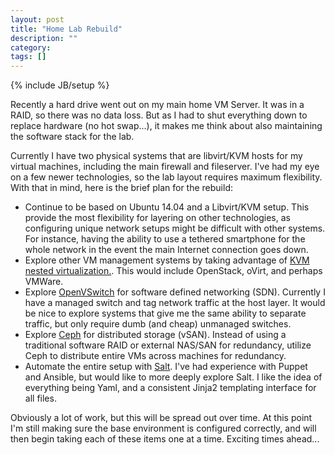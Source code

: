 ```yaml
---
layout: post
title: "Home Lab Rebuild"
description: ""
category:
tags: []
---
```

{% include JB/setup %}

Recently a hard drive went out on my main home VM Server.  It was in a RAID, so
there was no data loss.  But as I had to shut everything down to replace 
hardware (no hot swap...), it makes me think about also maintaining the 
software stack for the lab.

Currently I have two physical systems that are libvirt/KVM hosts for my 
virtual machines, including the main firewall and fileserver.  I've had my eye
on a few newer technologies, so the lab layout requires maximum flexibility.
With that in mind, here is the brief plan for the rebuild:

* Continue to be based on Ubuntu 14.04 and a Libvirt/KVM setup.  This provide
the most flexibility for layering on other technologies, as configuring 
unique network setups might be difficult with other systems.  For instance,
having the ability to use a tethered smartphone for the whole network in the 
event the main Internet connection goes down.
* Explore other VM management systems by taking advantage of [KVM nested 
virtualization.](http://docs.openstack.org/developer/devstack/guides/devstack-with-nested-kvm.html).  This would include OpenStack, oVirt, and perhaps
VMWare. 
* Explore [OpenVSwitch](http://openvswitch.org/) for software defined 
networking (SDN).  Currently I have a managed switch and tag network traffic
at the host layer.  It would be nice to explore systems that give me the same
ability to separate traffic, but only require dumb (and cheap) unmanaged 
switches.
* Explore [Ceph](http://ceph.com/) for distributed storage (vSAN).  Instead of 
using a traditional software RAID  or external NAS/SAN for redundancy, utilize 
Ceph to distribute entire VMs across machines for redundancy.
* Automate the entire setup with [Salt](http://saltstack.com/).  I've had 
experience with Puppet and Ansible, but would like to more deeply explore
Salt.  I like the idea of everything being Yaml, and a consistent Jinja2
templating interface for all files.

Obviously a lot of work, but this will be spread out over time.  At this point
I'm still making sure the base environment is configured correctly, and will
then begin taking each of these items one at a time.  Exciting times ahead...
